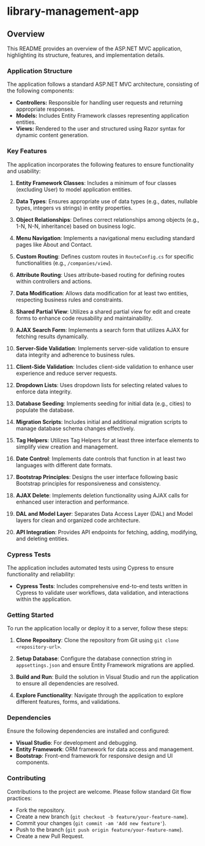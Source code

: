 # library-management-app

## Overview

This README provides an overview of the ASP.NET MVC application, highlighting its structure, features, and implementation details.

### Application Structure

The application follows a standard ASP.NET MVC architecture, consisting of the following components:

- **Controllers:** Responsible for handling user requests and returning appropriate responses.
- **Models:** Includes Entity Framework classes representing application entities.
- **Views:** Rendered to the user and structured using Razor syntax for dynamic content generation.

### Key Features

The application incorporates the following features to ensure functionality and usability:

1. **Entity Framework Classes**: Includes a minimum of four classes (excluding User) to model application entities.

2. **Data Types**: Ensures appropriate use of data types (e.g., dates, nullable types, integers vs strings) in entity properties.

3. **Object Relationships**: Defines correct relationships among objects (e.g., 1-N, N-N, inheritance) based on business logic.

4. **Menu Navigation**: Implements a navigational menu excluding standard pages like About and Contact.

5. **Custom Routing**: Defines custom routes in `RouteConfig.cs` for specific functionalities (e.g., `/companies/view`).

6. **Attribute Routing**: Uses attribute-based routing for defining routes within controllers and actions.

7. **Data Modification**: Allows data modification for at least two entities, respecting business rules and constraints.

8. **Shared Partial View**: Utilizes a shared partial view for edit and create forms to enhance code reusability and maintainability.

9. **AJAX Search Form**: Implements a search form that utilizes AJAX for fetching results dynamically.

10. **Server-Side Validation**: Implements server-side validation to ensure data integrity and adherence to business rules.

11. **Client-Side Validation**: Includes client-side validation to enhance user experience and reduce server requests.

12. **Dropdown Lists**: Uses dropdown lists for selecting related values to enforce data integrity.

13. **Database Seeding**: Implements seeding for initial data (e.g., cities) to populate the database.

14. **Migration Scripts**: Includes initial and additional migration scripts to manage database schema changes effectively.

15. **Tag Helpers**: Utilizes Tag Helpers for at least three interface elements to simplify view creation and management.

16. **Date Control**: Implements date controls that function in at least two languages with different date formats.

17. **Bootstrap Principles**: Designs the user interface following basic Bootstrap principles for responsiveness and consistency.

18. **AJAX Delete**: Implements deletion functionality using AJAX calls for enhanced user interaction and performance.

19. **DAL and Model Layer**: Separates Data Access Layer (DAL) and Model layers for clean and organized code architecture.

20. **API Integration**: Provides API endpoints for fetching, adding, modifying, and deleting entities.

### Cypress Tests

The application includes automated tests using Cypress to ensure functionality and reliability:

- **Cypress Tests**: Includes comprehensive end-to-end tests written in Cypress to validate user workflows, data validation, and interactions within the application.

### Getting Started

To run the application locally or deploy it to a server, follow these steps:

1. **Clone Repository**: Clone the repository from Git using `git clone <repository-url>`.

2. **Setup Database**: Configure the database connection string in `appsettings.json` and ensure Entity Framework migrations are applied.

3. **Build and Run**: Build the solution in Visual Studio and run the application to ensure all dependencies are resolved.

4. **Explore Functionality**: Navigate through the application to explore different features, forms, and validations.

### Dependencies

Ensure the following dependencies are installed and configured:

- **Visual Studio**: For development and debugging.
- **Entity Framework**: ORM framework for data access and management.
- **Bootstrap**: Front-end framework for responsive design and UI components.

### Contributing

Contributions to the project are welcome. Please follow standard Git flow practices:

- Fork the repository.
- Create a new branch (`git checkout -b feature/your-feature-name`).
- Commit your changes (`git commit -am 'Add new feature'`).
- Push to the branch (`git push origin feature/your-feature-name`).
- Create a new Pull Request.

